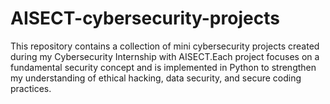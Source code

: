 # AISECT-cybersecurity-projects
This repository contains a collection of mini cybersecurity projects created during my Cybersecurity Internship with AISECT.Each project focuses on a fundamental security concept and is implemented in Python to strengthen my understanding of ethical hacking, data security, and secure coding practices.
